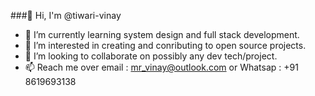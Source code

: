 ###👋 Hi, I'm @tiwari-vinay 

- 🌱 I’m currently learning system design and full stack development.
- 👀 I’m interested in creating and conributing to open source projects.
- 💞️ I’m looking to collaborate on possibly any dev tech/project.
- 📫 Reach me over email : mr_vinay@outlook.com or Whatsap : +91 8619693138

